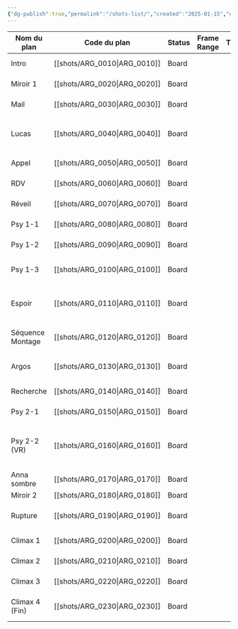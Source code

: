 ```yaml
---
{"dg-publish":true,"permalink":"/shots-list/","created":"2025-01-15","updated":"2025-01-15"}
---
```


| Nom du plan      | Code du plan | Status | Frame Range | Timeline | Character                 | Props                                    | Set                                                   | Time |
| ---------------- | ------------ | ------ | ----------- | -------- | ------------------------- | ---------------------------------------- | ----------------------------------------------------- | ---- |
| Intro            | [[shots/ARG_0010\|ARG_0010]] | Board  |             |          | Anna                      | Téléphone Portable                       | Chambre                                               | Jour |
| Miroir 1         | [[shots/ARG_0020\|ARG_0020]] | Board  |             |          | Anna                      | Téléphone Portable                       | Salle de Bain                                         | Jour |
| Mail             | [[shots/ARG_0030\|ARG_0030]] | Board  |             |          | Anna                      | Ordinateur Portable                      | Chambre                                               | Jour |
| Lucas            | [[shots/ARG_0040\|ARG_0040]] | Board  |             |          | Anna, Lucas               | Sac à Dos, Téléphone Portable, Écouteurs | Salon                                                 | Jour |
| Appel            | [[shots/ARG_0050\|ARG_0050]] | Board  |             |          | Anna, Lucas               |                                          | Chambre                                               | Nuit |
| RDV              | [[shots/ARG_0060\|ARG_0060]] | Board  |             |          | Anna, Lucas               | Téléphone Portable                       | Chambre                                               | Nuit |
| Réveil           | [[shots/ARG_0070\|ARG_0070]] | Board  |             |          | Anna                      | Pantalon, T-Shirt                        | Chambre                                               | Jour |
| Psy 1-1          | [[shots/ARG_0080\|ARG_0080]] | Board  |             |          | Anna, Julien              | Tasse de Café                            | Cuisine                                               | Jour |
| Psy 1-2          | [[shots/ARG_0090\|ARG_0090]] | Board  |             |          | Anna, Julien              |                                          | Salon                                                 | Jour |
| Psy 1-3          | [[shots/ARG_0100\|ARG_0100]] | Board  |             |          | Anna, Argos, Julien       |                                          | Salon                                                 | Jour |
| Espoir           | [[shots/ARG_0110\|ARG_0110]] | Board  |             |          | Anna, Lucas               | Assiettes, Couverts, Morceau de viande   | Cuisine                                               | Nuit |
| Séquence Montage | [[shots/ARG_0120\|ARG_0120]] | Board  |             |          | Anna, Julien, Lucas       | Téléphone Portable                       |                                                       |      |
| Argos            | [[shots/ARG_0130\|ARG_0130]] | Board  |             |          | Anna, Argos, Lucas        | Sacs Poubelles                           | Chambre, Cuisine, Extérieur                           | Nuit |
| Recherche        | [[shots/ARG_0140\|ARG_0140]] | Board  |             |          | Anna, Lucas               | Téléphone Portable                       | Chambre                                               | Nuit |
| Psy 2-1          | [[shots/ARG_0150\|ARG_0150]] | Board  |             |          | Anna, Julien              | Téléphone Portable                       | Salon                                                 | Jour |
| Psy 2-2 (VR)     | [[shots/ARG_0160\|ARG_0160]] | Board  |             |          | Anna, Argos, Julien, PNJs | Casque VR                                | Boulangerie (VR), Salon, Supermarché (VR), Ville (VR) | Jour |
| Anna sombre      | [[shots/ARG_0170\|ARG_0170]] | Board  |             |          | Anna                      | Téléphone Portable                       | Chambre                                               |      |
| Miroir 2         | [[shots/ARG_0180\|ARG_0180]] | Board  |             |          | Anna                      |                                          | Salle de Bain                                         | Jour |
| Rupture          | [[shots/ARG_0190\|ARG_0190]] | Board  |             |          | Anna, Lucas               | Téléphone Portable, Écouteurs            | Chambre                                               | Nuit |
| Climax 1         | [[shots/ARG_0200\|ARG_0200]] | Board  |             |          | Anna, Argos               | Téléphone Portable                       | Salon                                                 | Nuit |
| Climax 2         | [[shots/ARG_0210\|ARG_0210]] | Board  |             |          | Anna, Argos               | Téléphone Portable                       | Chambre                                               | Nuit |
| Climax 3         | [[shots/ARG_0220\|ARG_0220]] | Board  |             |          | Anna, Argos               | Téléphone Portable                       | Extérieur                                             | Nuit |
| Climax 4 (Fin)   | [[shots/ARG_0230\|ARG_0230]] | Board  |             |          | Anna, Argos, Homme        | Voiture                                  | Chambre, Extérieur                                    | Jour |
